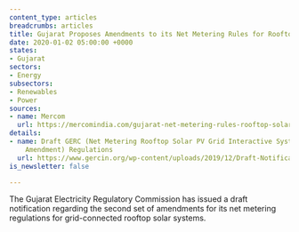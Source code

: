 ```yaml
---
content_type: articles
breadcrumbs: articles
title: Gujarat Proposes Amendments to its Net Metering Rules for Rooftop Solar
date: 2020-01-02 05:00:00 +0000
states:
- Gujarat
sectors:
- Energy
subsectors:
- Renewables
- Power
sources:
- name: Mercom
  url: https://mercomindia.com/gujarat-net-metering-rules-rooftop-solar/
details:
- name: Draft GERC (Net Metering Rooftop Solar PV Grid Interactive Systems) (Second
    Amendment) Regulations
  url: https://www.gercin.org/wp-content/uploads/2019/12/Draft-Notification_for-Net-Metering-Regulation_181219.final_.pdf
is_newsletter: false

---
```

The Gujarat Electricity Regulatory Commission has issued a draft notification regarding the second set of amendments for its net metering regulations for grid-connected rooftop solar systems.
